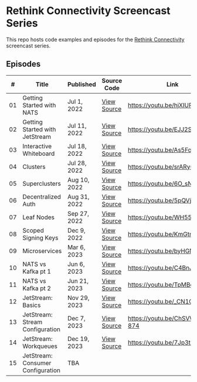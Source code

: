 # Rethink Connectivity Screencast Series

This repo hosts code examples and episodes for the [Rethink Connectivity](https://www.synadia.com/screencast) screencast series.

## Episodes

| #   | Title                             | Published    | Source Code                                      | Link                         |
| --- | --------------------------------- | ------------ | ------------------------------------------------ | ---------------------------- |
| 01  | Getting Started with NATS         | Jul 1, 2022  | [View Source](01-getting-started-with-nats)      | https://youtu.be/hjXIUPZ7ArM |
| 02  | Getting Started with JetStream    | Jul 11, 2022 | [View Source](02-getting-started-with-jetstream) | https://youtu.be/EJJ2SG-cKyM |
| 03  | Interactive Whiteboard            | Jul 18, 2022 | [View Source](03-interactive-whiteboard)         | https://youtu.be/As5FojxWViI |
| 04  | Clusters                          | Jul 28, 2022 | [View Source](04-clusters)                       | https://youtu.be/srARy0m9SdI |
| 05  | Superclusters                     | Aug 10, 2022 | [View Source](05-superclusters)                  | https://youtu.be/6O_sNSJ2p70 |
| 06  | Decentralized Auth                | Aug 31, 2022 | [View Source](06-decentralized-auth)             | https://youtu.be/5pQVjN0ym5w |
| 07  | Leaf Nodes                        | Sep 27, 2022 | [View Source](07-leaf-nodes)                     | https://youtu.be/WH55czo1BNk |
| 08  | Scoped Signing Keys               | Dec 9, 2022  | [View Source](08-scoped-signing-keys)            | https://youtu.be/KmGtnFxHnVA |
| 09  | Microservices                     | Mar 6, 2023  | [View Source](09-microservices)                  | https://youtu.be/byHGNUqIONw |
| 10  | NATS vs Kafka pt 1                | Jun 6, 2023  | [View Source](10-nats-vs-kafka-1)                | https://youtu.be/C4BnJ5QLeTY |
| 11  | NATS vs Kafka pt 2                | Jun 21, 2023 | [View Source](11-nats-vs-kafka-2)                | https://youtu.be/TpMBo-rRAGQ |
| 12  | JetStream: Basics                 | Nov 29, 2023 | [View Source](12-jetstream-basics)               | https://youtu.be/_CN1OO7yN0I |
| 13  | JetStream: Stream Configuration   | Dec 7, 2023  | [View Source](13-jetstream-stream-configuration) | https://youtu.be/ChSVWDW-874 |
| 14  | JetStream: Workqueues             | Dec 19, 2023 | [View Source](13-jetstream-workqueues)           | https://youtu.be/7Jp3tyCGMZs |
| 15  | JetStream: Consumer Configuration | TBA          |                                                  |                              |
